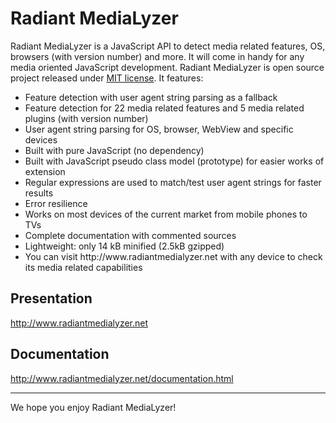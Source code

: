 Radiant MediaLyzer
===============
Radiant MediaLyzer is a JavaScript API to detect media related features, OS, browsers (with version number) and more. It will come in handy for any media oriented JavaScript development.
Radiant MediaLyzer is open source project released under <a href="http://www.radiantmedialyzer.net/license.html">MIT license</a>.
It features:
<ul>
	<li>Feature detection with user agent string parsing as a fallback</li>
    <li>Feature detection for 22 media related features and 5 media related plugins (with version number)</li>
    <li>User agent string parsing for OS, browser, WebView and specific devices</li>
    <li>Built with pure JavaScript (no dependency)</li>
    <li>Built with JavaScript pseudo class model (prototype) for easier works of extension</li>
	<li>Regular expressions are used to match/test user agent strings for faster results</li>
    <li>Error resilience</li>
    <li>Works on most devices of the current market from mobile phones to TVs</li>
    <li>Complete documentation with commented sources</a></li>
    <li>Lightweight: only 14 kB minified (2.5kB gzipped)</li>
    <li>You can visit http://www.radiantmedialyzer.net with any device to check its media related capabilities</li> 
</ul>

Presentation
-------------
http://www.radiantmedialyzer.net

Documentation
-------------
http://www.radiantmedialyzer.net/documentation.html

----------------------------------
We hope you enjoy Radiant MediaLyzer! 



